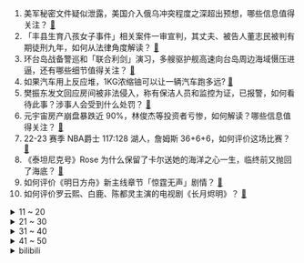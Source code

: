 1. 美军秘密文件疑似泄露，美国介入俄乌冲突程度之深超出预想，哪些信息值得关注？ [:link:](https://www.zhihu.com/question/594538947)
2. 「丰县生育八孩女子事件」相关案件一审宣判，其丈夫、被告人董志民被判有期徒刑九年，如何从法律角度解读？ [:link:](https://www.zhihu.com/question/594173801)
3. 环台岛战备警巡和「联合利剑」演习，多艘驱护舰高速向台岛周边海域慑压进逼，还有哪些细节值得关注？ [:link:](https://www.zhihu.com/question/594518175)
4. 如果汽车用上反应堆，1KG浓缩铀可以让一辆汽车跑多远? [:link:](https://www.zhihu.com/question/593881876)
5. 樊振东发文回应房间被非法侵入，称有保洁人员和监控为证，已报警，如何看待此事？涉事人会受到什么处罚？ [:link:](https://www.zhihu.com/question/594082965)
6. 元宇宙房产崩盘暴跌近 90%，林俊杰等投资者亏惨，如何解读？哪些信息值得关注？ [:link:](https://www.zhihu.com/question/594517901)
7. 22-23 赛季 NBA爵士 117:128 湖人，詹姆斯 36+6+6，如何评价这场比赛？ [:link:](https://www.zhihu.com/question/594638566)
8. 《泰坦尼克号》Rose 为什么保留了卡尔送她的海洋之心一生，临终前又抛回了海底？ [:link:](https://www.zhihu.com/question/53501229)
9. 如何评价《明日方舟》新主线章节「惊霆无声」剧情？ [:link:](https://www.zhihu.com/question/594060169)
10. 如何评价罗云熙、白鹿、陈都灵主演的电视剧《长月烬明》？ [:link:](https://www.zhihu.com/question/593906330)
<details>
<summary>11 ~ 20</summary>

11. 宏观经济一般看哪几个指标？如何进行宏观分析？ [:link:](https://www.zhihu.com/question/389422568)
12. 李逵母亲被虎吃，宋江听后，为什么会大笑？ [:link:](https://www.zhihu.com/question/497928468)
13. 2023 LPL 春季胜者组决赛 EDG vs JDG 你更看好谁？ [:link:](https://www.zhihu.com/question/594070959)
14. 《宇宙探索编辑部》中的陨石猎人小红帽大叔出现的意义是什么？ [:link:](https://www.zhihu.com/question/593460457)
15. 王重阳能破掉蛤蟆功，为什么不直接干掉欧阳锋？ [:link:](https://www.zhihu.com/question/593588202)
16. 春天校园里有哪些漂亮的花朵？ [:link:](https://www.zhihu.com/question/589930962)
17. 有领导能力的人有哪些特征？ [:link:](https://www.zhihu.com/question/581788685)
18. 如果可以重新读一次博士，你会与之前有什么不同？ [:link:](https://www.zhihu.com/question/347544107)
19. 全国白糖减产 17 万吨，背后原因有哪些？可能带来哪些影响？ [:link:](https://www.zhihu.com/question/594509304)
20. 目前我国法律对于加班是怎样定义的？对于加班费和调休又有哪些规定？ [:link:](https://www.zhihu.com/question/594520806)
</details>
<details>
<summary>21 ~ 30</summary>

21. 每天晚上坚持让一年级孩子背诵一首古诗，有意义吗？ [:link:](https://www.zhihu.com/question/594153739)
22. 私企职场上大规模淘汰35岁大龄员工，其背后的逻辑到底是什么？ [:link:](https://www.zhihu.com/question/593471992)
23. 如果「蝙蝠侠」和「蜘蛛侠」互换到对方的城市，那么您觉得谁会先领盒饭？ [:link:](https://www.zhihu.com/question/462783033)
24. 《海贼王》天龙人为什么不吃恶魔果实？ [:link:](https://www.zhihu.com/question/594354694)
25. 孩子老是指着路边我不认识的花草问名字，怎么给他解释？ [:link:](https://www.zhihu.com/question/593263417)
26. 「丫丫」正式移交中方，孟菲斯动物园称「合同已到期，正讨论后续合作」，返回中国还需哪些环节？ [:link:](https://www.zhihu.com/question/594534922)
27. T1 不敌 GEN.G 止步春季赛亚军，决赛上他们输在哪？ [:link:](https://www.zhihu.com/question/594560697)
28. 特斯拉将在上海建造新的超级工厂，专门生产该公司的储能产品 Megapack，哪些信息值得关注？ [:link:](https://www.zhihu.com/question/594555819)
29. 你有关于下雨天的难忘的记忆吗？ [:link:](https://www.zhihu.com/question/594353940)
30. 1℃的温差的意义是什么？ [:link:](https://www.zhihu.com/question/591855424)
</details>
<details>
<summary>31 ~ 40</summary>

31. 鲁迅在日留学期间，他的学习成绩怎么样，是否在医学界小有名气？ [:link:](https://www.zhihu.com/question/512784125)
32. 调研称「农村青少年群体智能手机成瘾，已濒临失控」，如何看待这一结果？ [:link:](https://www.zhihu.com/question/593997457)
33. 如何评价宋慧乔主演的韩剧《黑暗荣耀》第二季？ [:link:](https://www.zhihu.com/question/588688922)
34. 空客 CEO 称将在中国开设第二条总装线，将使其在华产能翻倍，哪些信息值得关注？ [:link:](https://www.zhihu.com/question/594069017)
35. 为什么游戏充满暴力，还能被称为第九艺术? [:link:](https://www.zhihu.com/question/593915826)
36. 22-23 赛季英超利物浦 2:2 阿森纳，菲尔米诺绝平，萨拉赫破门，马丁内利传射，如何评价这场比赛？ [:link:](https://www.zhihu.com/question/594623569)
37. 有哪些好用的生活电器让你感受到「早买早享受」？ [:link:](https://www.zhihu.com/question/593486055)
38. 你有没有过因为一句诗而想去一座城市？ [:link:](https://www.zhihu.com/question/587582374)
39. NBA 最新夺冠概率出炉湖人仅 4％，勇士太阳均为 5％，你看好哪支球队夺冠？ [:link:](https://www.zhihu.com/question/594358671)
40. 胃病转向胃癌有 5 个信号，年轻人为啥会被胃癌盯上？生活中该如何保护我们的胃？ [:link:](https://www.zhihu.com/question/594516886)
</details>
<details>
<summary>41 ~ 50</summary>

41. 22-23 赛季英超热刺 2:1 布莱顿，孙兴慜世界波，两队主帅冲突染红，如何评价这场比赛？ [:link:](https://www.zhihu.com/question/594451446)
42. 过度加班对社会经济产生了怎样的影响？是否会成为「就业难」、「生育低」的诱因之一？ [:link:](https://www.zhihu.com/question/594341087)
43. 你认为未来的摆摊生意会怎样？能不能猜测出一些趋势？ [:link:](https://www.zhihu.com/question/592108929)
44. 每周「做四休三」能否实现？若实施可能带来哪些影响？ [:link:](https://www.zhihu.com/question/594506859)
45. 电动化趋势下，混动SUV如何选择？ [:link:](https://www.zhihu.com/question/593986137)
46. 2023 LPL 春季胜者组决赛 JDG 3:0 EDG 晋级决赛，如何评价这场比赛？ [:link:](https://www.zhihu.com/question/594549026)
47. 超九成受访打工人曾有胃部不适，专家提醒「情绪压力会影响胃健康」，如何健康养胃？ [:link:](https://www.zhihu.com/question/594538190)
48. 如何评价《长月烬明》第 9-12 集？其中有哪些值得关注的剧情点？ [:link:](https://www.zhihu.com/question/594390643)
49. 我不想嫁过去跟男朋友一起还房贷是不是太自私了？ [:link:](https://www.zhihu.com/question/592329757)
50. 为什么《老友记》的结尾大家各奔东西，而《生活大爆炸》的结尾没有如此? [:link:](https://www.zhihu.com/question/585546370)
</details><details>
<summary>bilibili</summary>

1. 山东淄博一座让我不得不佩服的城市！山东烧烤看淄博！淄博消费更是绝！靠谱！ [:link:](//www.bilibili.com/video/BV1dT411p7Kd)
2. 让朋友穿成这样后，我失去了他们.... [:link:](//www.bilibili.com/video/BV15s4y1m786)
3. 来自卢森堡的退休警察，不远万里扎根在这片土地上，亲历山村巨变 [:link:](//www.bilibili.com/video/BV1jj411c7g1)
4. 【warma】我要写书啦！！！ [:link:](//www.bilibili.com/video/BV1oM4y1y7Q4)
5. 【EXO】We are ONE! 出道十一周年我们正式入驻B站了！请多多支持♥ [:link:](//www.bilibili.com/video/BV14h411g7nH)
6. 【鬼谷闲谈】比目鱼：这是鱼形的扭曲 还是环境的沦丧 [:link:](//www.bilibili.com/video/BV1R24y157oF)
7. “做视频会影响室友吗” [:link:](//www.bilibili.com/video/BV1Ym4y1B7zo)
8. 一战中的闪避王是谁？【硬核狠人50】 [:link:](//www.bilibili.com/video/BV1h84y1u7se)
9. 说不心动，是假的！！.... [:link:](//www.bilibili.com/video/BV1ov4y1n71h)
10. 2023华南悠悠球公开赛 4A 决赛 刘子琛 团长在线开团！🪀 [:link:](//www.bilibili.com/video/BV1Ds4y1275K)
<details>
<summary>11 ~ 20</summary>

11. 没错 我要结束和她四年的男女朋友关系了 [:link:](//www.bilibili.com/video/BV1K84y1u7XT)
12. 柒个我——影流之主 [:link:](//www.bilibili.com/video/BV1qm4y1q7uB)
13. 我在打烊的火锅店里偷东西吃！ [:link:](//www.bilibili.com/video/BV19a4y1K7Ne)
14. 为了满足我的童年愿望，我在家里做了个鸟巢沙发 [:link:](//www.bilibili.com/video/BV1Ps4y1m7jF)
15. 保证没P图！你吃过比这更大的吗？ [:link:](//www.bilibili.com/video/BV1DN411A7Fr)
16. 【医学博士】你每天这样吃饭，简直是在慢性自杀！I 胃病自救指南 [:link:](//www.bilibili.com/video/BV1VM411N7qc)
17. 划走将会永久失去，真的很久！ [:link:](//www.bilibili.com/video/BV1cm4y1B7eM)
18. 法院传票、巨额赔款、全网道歉，这就是他揭露黑暗的后果 [:link:](//www.bilibili.com/video/BV1Uh411u7sA)
19. 开挂无法提升智力 [:link:](//www.bilibili.com/video/BV1qh411g7Lr)
20. 快让你们的好兄弟给你搞一台宝马RR！ [:link:](//www.bilibili.com/video/BV1Fs4y1m7qN)
</details>
<details>
<summary>21 ~ 30</summary>

21. 为她做的立体书，在完工的那晚燃尽 [:link:](//www.bilibili.com/video/BV1GX4y1k71G)
22. 有的人一直在长大，有的人却不会变老了 [:link:](//www.bilibili.com/video/BV1jm4y167fE)
23. 猛女cos铃芽一口气暴走50公里！！！！什么二次元行为？ [:link:](//www.bilibili.com/video/BV1No4y1n7bs)
24. 夺命狂奔！10位up主共享定位捉迷藏！ [:link:](//www.bilibili.com/video/BV1Xs4y127g4)
25. 休息是被允许的 [:link:](//www.bilibili.com/video/BV1ph411g7xu)
26. 给院儿里的流浪猫们制作“夏季竹筒饮水器” [:link:](//www.bilibili.com/video/BV1HM4y1178B)
27. 去央视做饭是什么体验 [:link:](//www.bilibili.com/video/BV1324y1L7j3)
28. 停更了快两年半，网上竟说我死了？！ [:link:](//www.bilibili.com/video/BV1Hs4y1m7pv)
29. 好想把这件衣服焊在身上！ [:link:](//www.bilibili.com/video/BV17X4y1k7G8)
30. 难道这就是我的通灵兽？ 被乌鸦认主全过程 [:link:](//www.bilibili.com/video/BV1J24y1L744)
</details>
<details>
<summary>31 ~ 40</summary>

31. 三代毒品同框，会有什么样的命运？ [:link:](//www.bilibili.com/video/BV1xV4y1D7wv)
32. 拿着3000块去王嘉尔同款夜店蹦迪到底够不够？【凭啥这么贵57/还愿挑战21/夜店之王03-KOR】 [:link:](//www.bilibili.com/video/BV1bh411g71n)
33. 探秘全世界最贵超市！1000元能买什么？到底有多贵？ [:link:](//www.bilibili.com/video/BV1524y1L7KW)
34. 学了这么多年语文，你读过最狂的一句诗是什么？ [:link:](//www.bilibili.com/video/BV1HN411A7tz)
35. 狂 飙 大 学 版 [:link:](//www.bilibili.com/video/BV1EL411U7yA)
36. 【时代少年团】《背对地球奔跑》MV [:link:](//www.bilibili.com/video/BV1b84y1T7Jk)
37. 2023年3月，人类终究走上了一条无法回头的路 [:link:](//www.bilibili.com/video/BV1VL411U7MU)
38. 花3000块买的缅因猫，没养7天就从19楼坠楼了… [:link:](//www.bilibili.com/video/BV1wo4y1n7kq)
39. 三代猛士来了！我太激动了！ [:link:](//www.bilibili.com/video/BV1HV4y1D7yK)
40. “着火了。可是，她在火中依旧跳着舞” [:link:](//www.bilibili.com/video/BV1rV4y1f79e)
</details>
<details>
<summary>41 ~ 50</summary>

41. 不同段位的人像摄影师如何拍照？该说不说，第一种摄影师大家应该都遇到过吧！ [:link:](//www.bilibili.com/video/BV1hs4y1N7QS)
42. Inception工作室概念PV丨欢迎光临——天字七六！ [:link:](//www.bilibili.com/video/BV1Kk4y1v7wK)
43. 上海529自助餐小青龙不限量，小青龙从头吃到尾，吃爽了 [:link:](//www.bilibili.com/video/BV1Hm4y1B7zr)
44. 【点到为止40】棺 门 大 吉 《希腊棺材之谜》最终回 [:link:](//www.bilibili.com/video/BV1VM411N7uw)
45. 销量1735！卖的差=质量不行？浅谈销量在动画讨论中扮演的角色！【瓶说动漫】 [:link:](//www.bilibili.com/video/BV17M411N7LX)
46. 就用这支视频和坂本龙一告别吧丨HOPICO [:link:](//www.bilibili.com/video/BV1pa4y1T7v2)
47. 表面上看着像小玩具，但实际上是一个大家伙 [:link:](//www.bilibili.com/video/BV1Ga4y1T7ZC)
48. 一种很新的画 [:link:](//www.bilibili.com/video/BV1Nm4y1B79S)
49. 切记不要睡太熟！小心潜伏在家中的类人生物！ [:link:](//www.bilibili.com/video/BV1Fj411c7bh)
50. 原神必胜客联动 线下单杀树叶 [:link:](//www.bilibili.com/video/BV1aT411x7hs)
</details>
<details>
<summary>51 ~ 60</summary>

51. 这是给成年人看的童话故事，也是我看到过最浪漫的电影《大鱼》 [:link:](//www.bilibili.com/video/BV12c411W7E3)
52. 十 八 岁 的 张 三 [:link:](//www.bilibili.com/video/BV1rv4y1n7JJ)
53. 不用魔法和账号！无限次数免费使用ChatGPT [:link:](//www.bilibili.com/video/BV1Xk4y1e7ar)
54. AI迎来觉醒时刻，中国遭遇最严峻的封锁 [:link:](//www.bilibili.com/video/BV1RL411U72r)
55. 喊了5个原神coser给亲弟过19岁生日，这不得谢我一辈子啊 [:link:](//www.bilibili.com/video/BV1ck4y1i7Bd)
56. 探秘最真实的黄金武器！是什么体验？价格十分昂贵！ [:link:](//www.bilibili.com/video/BV1Xg4y1g7e2)
57. 当我用VR来玩史上最难一格空岛生存！ [:link:](//www.bilibili.com/video/BV1LT411x7Gp)
58. 【暗区突围版本PV】决战电视台，探寻黑门背后的秘密 [:link:](//www.bilibili.com/video/BV1Kc411s7vi)
59. 边吃边哭的蛋糕，做完才懂原来不是每个人都值得付出... [:link:](//www.bilibili.com/video/BV1Bv4y1n75Y)
60. 未被删减的《加勒比海盗》究竟讲了什么故事？全网最细深度解说《加勒比海盗5死无对证》！ [:link:](//www.bilibili.com/video/BV1tN411P7pN)
</details>
<details>
<summary>61 ~ 70</summary>

61. 什么年代了还在玩传统原神？来试试我这款【原神·现代战争】（原神动画） [:link:](//www.bilibili.com/video/BV1g84y1u7E6)
62. 区区必胜客，也想让帝君社死？ [:link:](//www.bilibili.com/video/BV1f24y157Mp)
63. 每天学习15个小时，成绩却提不上去？你可能在假努力！ [:link:](//www.bilibili.com/video/BV1Zg4y1g7cb)
64. 指挥官Alexy入驻B站!即将开启硬核评测! [:link:](//www.bilibili.com/video/BV1Xs4y127Q8)
65. 徒手剥100颗核桃，就为了还原杨贵妃吃过的失传点心？ [:link:](//www.bilibili.com/video/BV12M411T7do)
66. 【原神】看好了！绫华的全新玩法！ [:link:](//www.bilibili.com/video/BV11M411T74D)
67. 一念幽灵，一念猎手！！！ [:link:](//www.bilibili.com/video/BV1cc411s7wf)
68. 博物馆迷集合！一次性怒刷全国最强13家博物馆！ [:link:](//www.bilibili.com/video/BV1yV4y1f7pk)
69. 【STN快报第七季11】英国不仅有足球流氓，还有魁地奇杀人犯 [:link:](//www.bilibili.com/video/BV1Po4y1n7Z3)
70. JISOO - ‘FLOWER’ DANCE PERFORMANCE VIDEO [:link:](//www.bilibili.com/video/BV1gL411U7tA)
</details>
<details>
<summary>71 ~ 80</summary>

71. 吃上一口海胆饺！所有烦恼都逃跑！ [:link:](//www.bilibili.com/video/BV1AN411w7pL)
72. 好学生思维迟早会毁了你！一个“坏”学生的肺腑之言，救赎之道就在结尾 [:link:](//www.bilibili.com/video/BV1XN411c76o)
73. 男孩的运气爆表，交白卷都能的第一名 [:link:](//www.bilibili.com/video/BV1F84y1T7SU)
74. 笑死，这些包装真是离大谱！我又又又被骗了！！ [:link:](//www.bilibili.com/video/BV19X4y1k7nE)
75. 极限长沙一日游！大 学 生 特 种 兵 [:link:](//www.bilibili.com/video/BV1c84y1T7VL)
76. 随机约会挑战！居然随机到让女朋友穿着JK去…… [:link:](//www.bilibili.com/video/BV1am4y1B7mA)
77. 用了72个小时画出了这几秒的动画 [:link:](//www.bilibili.com/video/BV12c411W7WK)
78. 极限拉扯！慢放120倍，五分钟玩转赌神拉牌！ [:link:](//www.bilibili.com/video/BV1pm4y1B7nL)
79. 妈我不想开花 [:link:](//www.bilibili.com/video/BV1ih411g7Z6)
80. 非呆勿扰 [:link:](//www.bilibili.com/video/BV1ps4y1N7EK)
</details>
<details>
<summary>81 ~ 90</summary>

81. 对不起姜总！我实在没拦住她 [:link:](//www.bilibili.com/video/BV1Zc411W71W)
82. 女学生被残害，硬汉老师重拳出击，踏平恶势力 [:link:](//www.bilibili.com/video/BV1Wk4y1v7Sd)
83. 当我用ChatGPT来破案！？？ [:link:](//www.bilibili.com/video/BV16h411g7J6)
84. Around The World ⧸ MONKEY MAJIK【月ノ美兎 (cover)】 [:link:](//www.bilibili.com/video/BV1ac411W761)
85. 美国保时捷竟然开餐厅？探秘全球唯一，保时捷917餐厅！！ [:link:](//www.bilibili.com/video/BV1SX4y1677H)
86. 衣服就要这么试，你学会了吗？ [:link:](//www.bilibili.com/video/BV1oL411U73e)
87. 剪个头发几个保镖站我后面是种什么体验 [:link:](//www.bilibili.com/video/BV1f24y157wx)
88. 闺蜜究竟是一种怎样的神奇存在？ [:link:](//www.bilibili.com/video/BV1HM411T73X)
89. 撕了蒜了！ [:link:](//www.bilibili.com/video/BV1UM411T7T6)
90. 折磨石头人的秘密武器！痛苦程度400%！LOL最鬼才对线思路！ [:link:](//www.bilibili.com/video/BV1Ma4y1T7eB)
</details>
<details>
<summary>91 ~ 100</summary>

91. "这竟是一款伪装成了游戏的病毒！" [:link:](//www.bilibili.com/video/BV1aL411U7pg)
92. 《原神》剧情PV—「雪国传说」 [:link:](//www.bilibili.com/video/BV1BM411N7nB)
93. 外来文化入侵并不可怕，可怕的是我们的传统文化得不到弘扬与传承！ [:link:](//www.bilibili.com/video/BV1xX4y1k7tU)
94. 谁说黄黑皮只能走欧美风？NO！ [:link:](//www.bilibili.com/video/BV1RT411p7PF)
95. 一部“烂片”拍了23年，说的就是《守望者》 [:link:](//www.bilibili.com/video/BV1KM4y117NH)
96. 世界名曲+世界名运镜灯光=？ [:link:](//www.bilibili.com/video/BV1Ra4y1K7Wn)
97. 原神游戏时长两年半，全角色90级毕业！账号展示！ [:link:](//www.bilibili.com/video/BV1To4y1n74D)
98. “新海诚中的雨和晴，就像爱情中的我和你...” [:link:](//www.bilibili.com/video/BV13s4y1S7NV)
99. 张涛站起来了！ [:link:](//www.bilibili.com/video/BV1aX4y167pq)
100. （重磅）胖龙大战一触即发！ [:link:](//www.bilibili.com/video/BV16s4y1N7SJ)
</details></details>